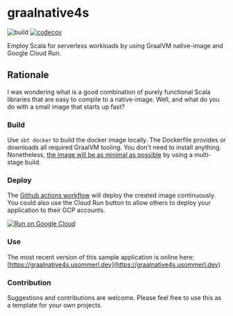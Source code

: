 # graalnative4s

![build](https://github.com/usommerl/graalnative4s/workflows/CI%20%2F%20CD/badge.svg)
[![codecov](https://codecov.io/gh/usommerl/graalnative4s/branch/develop/graph/badge.svg?token=P2HZ3XP9B2)](https://codecov.io/gh/usommerl/graalnative4s)

Employ Scala for serverless workloads by using GraalVM native-image and Google Cloud Run.

## Rationale
I was wondering what is a good combination of purely functional Scala libraries that are easy to compile to a native-image. Well, and what do you do with a small image that starts up fast?

### Build
Use `sbt docker` to build the docker image locally. The Dockerfile provides or downloads all required GraalVM tooling. You don't need to install anything. Nonetheless, [the image will be as minimal as possible](https://github.com/users/usommerl/packages/container/package/graalnative4s) by using a multi-stage build.

### Deploy
The [Github actions workflow](.github/workflows/ci_cd.yaml) will deploy the created image continuously. You could also use the Cloud Run button to allow others to deploy your application to their GCP accounts.

[![Run on Google Cloud](https://deploy.cloud.run/button.svg)](https://deploy.cloud.run)

### Use
The most recent version of this sample application is online here: [https://graalnative4s.usommerl.dev](https://graalnative4s.usommerl.dev)

### Contribution
Suggestions and contributions are welcome. Please feel free to use this as a template for your own projects.



